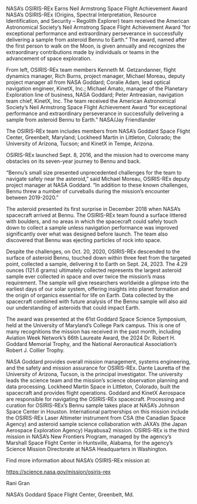 NASA’s OSIRIS-REx Earns Neil Armstrong Space Flight Achievement Award 
 NASA’s OSIRIS-REx (Origins, Spectral Interpretation, Resource Identification, and Security – Regolith Explorer) team received the American Astronomical Society’s Neil Armstrong Space Flight Achievement Award “for exceptional performance and extraordinary perseverance in successfully delivering a sample from asteroid Bennu to Earth.” The award, named after the first person to walk on the Moon, is given annually and recognizes the extraordinary contributions made by individuals or teams in the advancement of space exploration.

From left, OSIRIS-REx team members Kenneth M. Getzandanner, flight dynamics manager, Rich Burns, project manager, Michael Moreau, deputy project manager all from NASA Goddard; Coralie Adam, lead optical navigation engineer, KinetX, Inc.; Michael Amato, manager of the Planetary Exploration line of business, NASA Goddard; Peter Antreasian, navigation team chief, KinetX, Inc. The team received the American Astronomical Society’s Neil Armstrong Space Flight Achievement Award “for exceptional performance and extraordinary perseverance in successfully delivering a sample from asteroid Bennu to Earth.” NASA/Jay Friendlander

The OSIRIS-REx team includes members from NASA’s Goddard Space Flight Center, Greenbelt, Maryland; Lockheed Martin in Littleton, Colorado; the University of Arizona, Tucson; and KinetX in Tempe, Arizona.

OSIRIS-REx launched Sept. 8, 2016, and the mission had to overcome many obstacles on its seven-year journey to Bennu and back.

“Bennu’s small size presented unprecedented challenges for the team to navigate safely near the asteroid,” said Michael Moreau, OSIRIS-REx deputy project manager at NASA Goddard. “In addition to these known challenges, Bennu threw a number of curveballs during the mission’s encounter between 2019-2020.”

The asteroid presented its first surprise in December 2018 when NASA’s spacecraft arrived at Bennu. The OSIRIS-REx team found a surface littered with boulders, and no areas in which the spacecraft could safely touch down to collect a sample unless navigation performance was improved significantly over what was designed before launch. The team also discovered that Bennu was ejecting particles of rock into space.

Despite the challenges, on Oct. 20, 2020, OSIRIS-REx descended to the surface of asteroid Bennu, touched down within three feet from the targeted point, collected a sample, delivering it to Earth on Sept. 24, 2023. The 4.29 ounces (121.6 grams) ultimately collected represents the largest asteroid sample ever collected in space and over twice the mission’s mass requirement. The sample will give researchers worldwide a glimpse into the earliest days of our solar system, offering insights into planet formation and the origin of organics essential for life on Earth. Data collected by the spacecraft combined with future analysis of the Bennu sample will also aid our understanding of asteroids that could impact Earth.

The award was presented at the 61st Goddard Space Science Symposium, held at the University of Maryland’s College Park campus. This is one of many recognitions the mission has received in the past month, including Aviation Week Network’s 66th Laureate Award, the 2024 Dr. Robert H. Goddard Memorial Trophy, and the National Aeronautical Association’s Robert J. Collier Trophy.

NASA Goddard provides overall mission management, systems engineering, and the safety and mission assurance for OSIRIS-REx. Dante Lauretta of the University of Arizona, Tucson, is the principal investigator. The university leads the science team and the mission’s science observation planning and data processing. Lockheed Martin Space in Littleton, Colorado, built the spacecraft and provides flight operations. Goddard and KinetX Aerospace are responsible for navigating the OSIRIS-REx spacecraft. Processing and curation for OSIRIS-REx’s Bennu sample takes place at NASA’s Johnson Space Center in Houston. International partnerships on this mission include the OSIRIS-REx Laser Altimeter instrument from CSA (the Canadian Space Agency) and asteroid sample science collaboration with JAXA’s (the Japan Aerospace Exploration Agency) Hayabusa2 mission. OSIRIS-REx is the third mission in NASA’s New Frontiers Program, managed by the agency’s Marshall Space Flight Center in Huntsville, Alabama, for the agency’s Science Mission Directorate at NASA Headquarters in Washington.

Find more information about NASA’s OSIRIS-REx mission at:

https://science.nasa.gov/mission/osiris-rex

Rani Gran

NASA’s Goddard Space Flight Center, Greenbelt, Md.